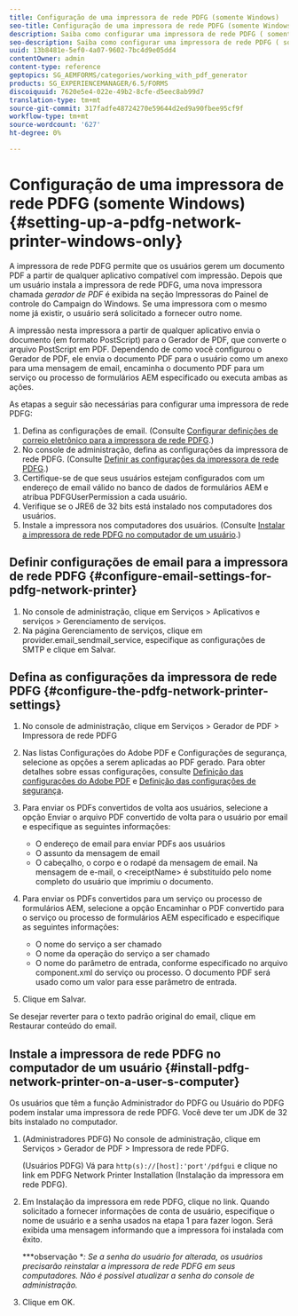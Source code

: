 ```yaml
---
title: Configuração de uma impressora de rede PDFG (somente Windows)
seo-title: Configuração de uma impressora de rede PDFG (somente Windows)
description: Saiba como configurar uma impressora de rede PDFG ( somente Windows )
seo-description: Saiba como configurar uma impressora de rede PDFG ( somente Windows )
uuid: 13b8481e-5ef0-4a07-9602-7bc4d9e05dd4
contentOwner: admin
content-type: reference
geptopics: SG_AEMFORMS/categories/working_with_pdf_generator
products: SG_EXPERIENCEMANAGER/6.5/FORMS
discoiquuid: 7620e5e4-022e-49b2-8cfe-d5eec8ab99d7
translation-type: tm+mt
source-git-commit: 317fadfe48724270e59644d2ed9a90fbee95cf9f
workflow-type: tm+mt
source-wordcount: '627'
ht-degree: 0%

---
```



# Configuração de uma impressora de rede PDFG (somente Windows) {#setting-up-a-pdfg-network-printer-windows-only}

A impressora de rede PDFG permite que os usuários gerem um documento PDF a partir de qualquer aplicativo compatível com impressão. Depois que um usuário instala a impressora de rede PDFG, uma nova impressora chamada *gerador de PDF* é exibida na seção Impressoras do Painel de controle do Campaign do Windows. Se uma impressora com o mesmo nome já existir, o usuário será solicitado a fornecer outro nome.

A impressão nesta impressora a partir de qualquer aplicativo envia o documento (em formato PostScript) para o Gerador de PDF, que converte o arquivo PostScript em PDF. Dependendo de como você configurou o Gerador de PDF, ele envia o documento PDF para o usuário como um anexo para uma mensagem de email, encaminha o documento PDF para um serviço ou processo de formulários AEM especificado ou executa ambas as ações.

As etapas a seguir são necessárias para configurar uma impressora de rede PDFG:

1. Defina as configurações de email. (Consulte [Configurar definições de correio eletrônico para a impressora de rede PDFG](setting-pdfg-network-printer-windows.md#configure-email-settings-for-pdfg-network-printer).)
1. No console de administração, defina as configurações da impressora de rede PDFG. (Consulte [Definir as configurações da impressora de rede PDFG](setting-pdfg-network-printer-windows.md#configure-the-pdfg-network-printer-settings).)
1. Certifique-se de que seus usuários estejam configurados com um endereço de email válido no banco de dados de formulários AEM e atribua PDFGUserPermission a cada usuário. <!-- Fix broken link See Setting up and organizing users -->
1. Verifique se o JRE6 de 32 bits está instalado nos computadores dos usuários.
1. Instale a impressora nos computadores dos usuários. (Consulte [Instalar a impressora de rede PDFG no computador de um usuário](setting-pdfg-network-printer-windows.md#install-pdfg-network-printer-on-a-user-s-computer).)

## Definir configurações de email para a impressora de rede PDFG {#configure-email-settings-for-pdfg-network-printer}

1. No console de administração, clique em Serviços > Aplicativos e serviços > Gerenciamento de serviços.
1. Na página Gerenciamento de serviços, clique em provider.email_sendmail_service, especifique as configurações de SMTP e clique em Salvar.

## Defina as configurações da impressora de rede PDFG {#configure-the-pdfg-network-printer-settings}

1. No console de administração, clique em Serviços > Gerador de PDF > Impressora de rede PDFG
1. Nas listas Configurações do Adobe PDF e Configurações de segurança, selecione as opções a serem aplicadas ao PDF gerado. Para obter detalhes sobre essas configurações, consulte [Definição das configurações do Adobe PDF](/help/forms/using/admin-help/configuring-pdf-settings.md#configuring-adobe-pdf-settings) e [Definição das configurações de segurança](/help/forms/using/admin-help/configuring-security-settings.md#configuring-security-settings).
1. Para enviar os PDFs convertidos de volta aos usuários, selecione a opção Enviar o arquivo PDF convertido de volta para o usuário por email e especifique as seguintes informações:

   * O endereço de email para enviar PDFs aos usuários
   * O assunto da mensagem de email
   * O cabeçalho, o corpo e o rodapé da mensagem de email. Na mensagem de e-mail, o &lt;receiptName> é substituído pelo nome completo do usuário que imprimiu o documento.

1. Para enviar os PDFs convertidos para um serviço ou processo de formulários AEM, selecione a opção Encaminhar o PDF convertido para o serviço ou processo de formulários AEM especificado e especifique as seguintes informações:

   * O nome do serviço a ser chamado
   * O nome da operação do serviço a ser chamado
   * O nome do parâmetro de entrada, conforme especificado no arquivo component.xml do serviço ou processo. O documento PDF será usado como um valor para esse parâmetro de entrada.

1. Clique em Salvar.

Se desejar reverter para o texto padrão original do email, clique em Restaurar conteúdo do email.

## Instale a impressora de rede PDFG no computador de um usuário {#install-pdfg-network-printer-on-a-user-s-computer}

Os usuários que têm a função Administrador do PDFG ou Usuário do PDFG podem instalar uma impressora de rede PDFG. Você deve ter um JDK de 32 bits instalado no computador.

1. (Administradores PDFG) No console de administração, clique em Serviços > Gerador de PDF > Impressora de rede PDFG.

   (Usuários PDFG) Vá para `http(s)://[host]:'port'/pdfgui` e clique no link em PDFG Network Printer Installation (Instalação da impressora em rede PDFG).

1. Em Instalação da impressora em rede PDFG, clique no link. Quando solicitado a fornecer informações de conta de usuário, especifique o nome de usuário e a senha usados na etapa 1 para fazer logon. Será exibida uma mensagem informando que a impressora foi instalada com êxito.

   ***observação **: Se a senha do usuário for alterada, os usuários precisarão reinstalar a impressora de rede PDFG em seus computadores. Não é possível atualizar a senha do console de administração.*

1. Clique em OK.

